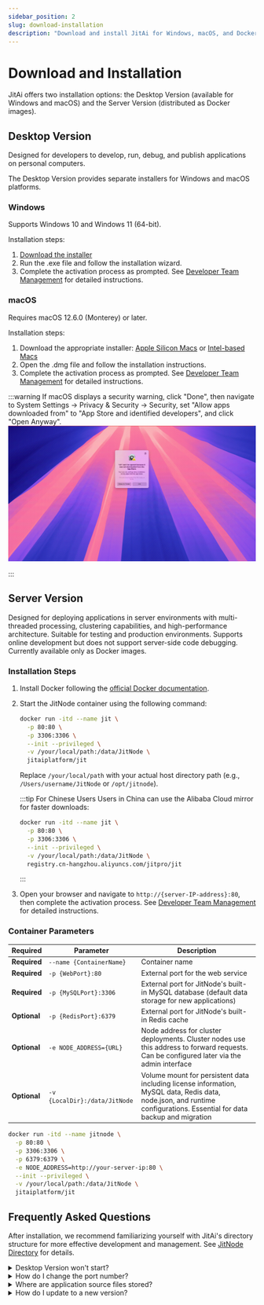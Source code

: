 ```yaml
---
sidebar_position: 2
slug: download-installation
description: "Download and install JitAi for Windows, macOS, and Docker. Complete setup guide including activation, server deployment, and environment configuration."
---
```


# Download and Installation

JitAi offers two installation options: the Desktop Version (available for Windows and macOS) and the Server Version (distributed as Docker images).

## Desktop Version

Designed for developers to develop, run, debug, and publish applications on personal computers.

The Desktop Version provides separate installers for Windows and macOS platforms.

### Windows

Supports Windows 10 and Windows 11 (64-bit).

Installation steps:

1. <a href="https://apk.jit.pro/latest/windows/jit.exe" className="analytics-downloadWindows">Download the installer</a>
2. Run the .exe file and follow the installation wizard.
3. Complete the activation process as prompted. See [Developer Team Management](../devguide/installation-activation/developer-team-management) for detailed instructions.

### macOS

Requires macOS 12.6.0 (Monterey) or later.

Installation steps:

1. Download the appropriate installer: <a href="https://apk.jit.pro/latest/darwin/arm/jit.dmg" className="analytics-downloadMac analytics-downloadMacApple">Apple Silicon Macs</a> or <a href="https://apk.jit.pro/latest/darwin/x64/jit.dmg" className="analytics-downloadMac analytics-downloadMacIntel">Intel-based Macs</a> 
2. Open the .dmg file and follow the installation instructions.
3. Complete the activation process as prompted. See [Developer Team Management](../devguide/installation-activation/developer-team-management) for detailed instructions.

:::warning
If macOS displays a security warning, click "Done", then navigate to System Settings → Privacy & Security → Security, set "Allow apps downloaded from" to "App Store and identified developers", and click "Open Anyway".
![Apple Security Validation Issue](./img/openanyway.gif)

:::

## Server Version

Designed for deploying applications in server environments with multi-threaded processing, clustering capabilities, and high-performance architecture. Suitable for testing and production environments. Supports online development but does not support server-side code debugging. Currently available only as Docker images.

### Installation Steps

1. Install Docker following the [official Docker documentation](https://docs.docker.com/manuals/).

2. Start the JitNode container using the following command:

   ```bash
   docker run -itd --name jit \
     -p 80:80 \
     -p 3306:3306 \
     --init --privileged \
     -v /your/local/path:/data/JitNode \
     jitaiplatform/jit
   ```
   Replace `/your/local/path` with your actual host directory path (e.g., `/Users/username/JitNode` or `/opt/jitnode`).

   :::tip For Chinese Users
   Users in China can use the Alibaba Cloud mirror for faster downloads:
   ```bash
   docker run -itd --name jit \
     -p 80:80 \
     -p 3306:3306 \
     --init --privileged \
     -v /your/local/path:/data/JitNode \
     registry.cn-hangzhou.aliyuncs.com/jitpro/jit
   ```
   :::

3. Open your browser and navigate to `http://{server-IP-address}:80`, then complete the activation process. See [Developer Team Management](../devguide/installation-activation/developer-team-management) for detailed instructions.


### Container Parameters

| Required | Parameter | Description |
|---------|------|------|
| **Required** | `--name {ContainerName}` | Container name |
| **Required** | `-p {WebPort}:80` | External port for the web service |
| **Required** | `-p {MySQLPort}:3306` | External port for JitNode's built-in MySQL database (default data storage for new applications) |
| **Optional** | `-p {RedisPort}:6379` | External port for JitNode's built-in Redis cache |
| **Optional** | `-e NODE_ADDRESS={URL}` | Node address for cluster deployments. Cluster nodes use this address to forward requests. Can be configured later via the admin interface |
| **Optional** | `-v {LocalDir}:/data/JitNode` | Volume mount for persistent data including license information, MySQL data, Redis data, node.json, and runtime configurations. Essential for data backup and migration |

```bash title="Example with all parameters"
docker run -itd --name jitnode \
  -p 80:80 \
  -p 3306:3306 \
  -p 6379:6379 \
  -e NODE_ADDRESS=http://your-server-ip:80 \
  --init --privileged \
  -v /your/local/path:/data/JitNode \
  jitaiplatform/jit
```

## Frequently Asked Questions

After installation, we recommend familiarizing yourself with JitAi's directory structure for more effective development and management. See [JitNode Directory](../reference/runtime-platform/jitnode-directory) for details.

<details>
<summary>Desktop Version won't start?</summary>

First, verify that no other process is using port 8080.

</details>

<details>
<summary>How do I change the port number?</summary>

Modify the PORT value in `JitProjects/node.json` (default: 8080).

</details>

<details>
<summary>Where are application source files stored?</summary>

- **Desktop Version**: `JitProjects/environs` folder
- **Server Version**: `/data/JitNode/home/environs` directory

</details>

<details>
<summary>How do I update to a new version?</summary>

**Server Version**: AdminApp displays update notifications at the top of the page. Click to automatically restart and update. For Docker image updates, manually pull the latest image and restart the container, ensuring the volume mapping remains consistent.

**Desktop Version**: Manually close and restart the Jit application.

</details>